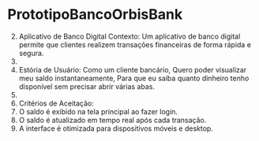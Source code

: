 # PrototipoBancoOrbisBank


2. Aplicativo de Banco Digital Contexto: Um aplicativo de banco digital permite que clientes realizem transações financeiras de forma rápida e segura.
3.
4.  Estória de Usuário: Como um cliente bancário, Quero poder visualizar meu saldo instantaneamente, Para que eu saiba quanto dinheiro tenho disponível sem precisar abrir várias abas.
5.
6. Critérios de Aceitação:
7. O saldo é exibido na tela principal ao fazer login.
8. O saldo é atualizado em tempo real após cada transação.
9.  A interface é otimizada para dispositivos móveis e desktop.
